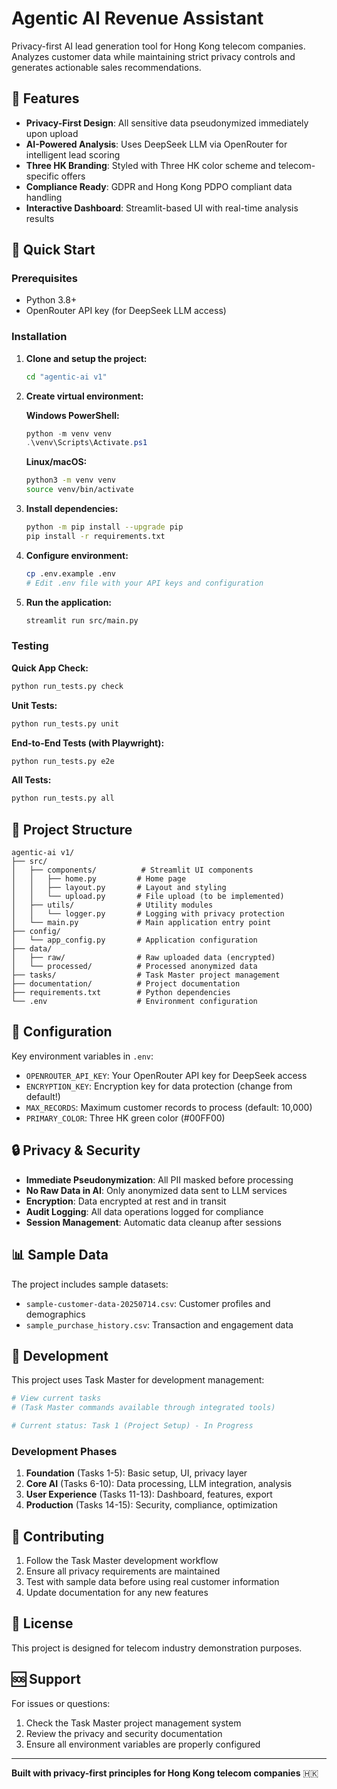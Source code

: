 # Agentic AI Revenue Assistant

Privacy-first AI lead generation tool for Hong Kong telecom companies. Analyzes customer data while maintaining strict privacy controls and generates actionable sales recommendations.

## 🎯 Features

- **Privacy-First Design**: All sensitive data pseudonymized immediately upon upload
- **AI-Powered Analysis**: Uses DeepSeek LLM via OpenRouter for intelligent lead scoring
- **Three HK Branding**: Styled with Three HK color scheme and telecom-specific offers
- **Compliance Ready**: GDPR and Hong Kong PDPO compliant data handling
- **Interactive Dashboard**: Streamlit-based UI with real-time analysis results

## 🚀 Quick Start

### Prerequisites

- Python 3.8+
- OpenRouter API key (for DeepSeek LLM access)

### Installation

1. **Clone and setup the project:**
   ```bash
   cd "agentic-ai v1"
   ```

2. **Create virtual environment:**
   
   **Windows PowerShell:**
   ```powershell
   python -m venv venv
   .\venv\Scripts\Activate.ps1
   ```
   
   **Linux/macOS:**
   ```bash
   python3 -m venv venv
   source venv/bin/activate
   ```

3. **Install dependencies:**
   ```bash
   python -m pip install --upgrade pip
   pip install -r requirements.txt
   ```

4. **Configure environment:**
   ```bash
   cp .env.example .env
   # Edit .env file with your API keys and configuration
   ```

5. **Run the application:**
   ```bash
   streamlit run src/main.py
   ```

### Testing

**Quick App Check:**
```bash
python run_tests.py check
```

**Unit Tests:**
```bash
python run_tests.py unit
```

**End-to-End Tests (with Playwright):**
```bash
python run_tests.py e2e
```

**All Tests:**
```bash
python run_tests.py all
```

## 📂 Project Structure

```
agentic-ai v1/
├── src/
│   ├── components/          # Streamlit UI components
│   │   ├── home.py         # Home page
│   │   ├── layout.py       # Layout and styling
│   │   └── upload.py       # File upload (to be implemented)
│   ├── utils/              # Utility modules
│   │   └── logger.py       # Logging with privacy protection
│   └── main.py             # Main application entry point
├── config/
│   └── app_config.py       # Application configuration
├── data/
│   ├── raw/                # Raw uploaded data (encrypted)
│   └── processed/          # Processed anonymized data
├── tasks/                  # Task Master project management
├── documentation/          # Project documentation
├── requirements.txt        # Python dependencies
└── .env                    # Environment configuration
```

## 🔧 Configuration

Key environment variables in `.env`:

- `OPENROUTER_API_KEY`: Your OpenRouter API key for DeepSeek access
- `ENCRYPTION_KEY`: Encryption key for data protection (change from default!)
- `MAX_RECORDS`: Maximum customer records to process (default: 10,000)
- `PRIMARY_COLOR`: Three HK green color (#00FF00)

## 🔒 Privacy & Security

- **Immediate Pseudonymization**: All PII masked before processing
- **No Raw Data in AI**: Only anonymized data sent to LLM services
- **Encryption**: Data encrypted at rest and in transit
- **Audit Logging**: All data operations logged for compliance
- **Session Management**: Automatic data cleanup after sessions

## 📊 Sample Data

The project includes sample datasets:
- `sample-customer-data-20250714.csv`: Customer profiles and demographics
- `sample_purchase_history.csv`: Transaction and engagement data

## 🧪 Development

This project uses Task Master for development management:

```bash
# View current tasks
# (Task Master commands available through integrated tools)

# Current status: Task 1 (Project Setup) - In Progress
```

### Development Phases

1. **Foundation** (Tasks 1-5): Basic setup, UI, privacy layer
2. **Core AI** (Tasks 6-10): Data processing, LLM integration, analysis
3. **User Experience** (Tasks 11-13): Dashboard, features, export
4. **Production** (Tasks 14-15): Security, compliance, optimization

## 🤝 Contributing

1. Follow the Task Master development workflow
2. Ensure all privacy requirements are maintained
3. Test with sample data before using real customer information
4. Update documentation for any new features

## 📄 License

This project is designed for telecom industry demonstration purposes.

## 🆘 Support

For issues or questions:
1. Check the Task Master project management system
2. Review the privacy and security documentation
3. Ensure all environment variables are properly configured

---

**Built with privacy-first principles for Hong Kong telecom companies** 🇭🇰 